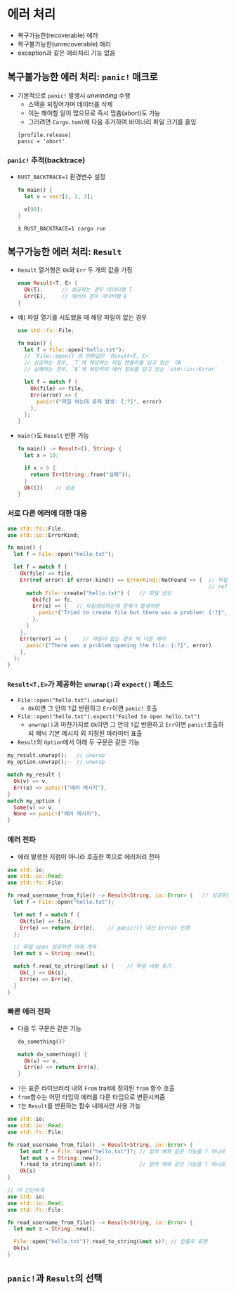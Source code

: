 # 에러 처리
* 복구가능한(recoverable) 에러
* 복구불가능한(unrecoverable) 에러
* exception과 같은 에러처리 기능 없음

## 복구불가능한 에러 처리: `panic!` 매크로
* 기본적으로 `panic!` 발생시 *unwinding* 수행
  - 스택을 되짚어가며 데이터를 삭제
  - 이는 해야할 일이 많으므로 즉시 멈춤(abort)도 가능
  - 그러려면 `Cargo.toml`에 다음 추가하여 바이너리 파일 크기를 줄임
  ```
  [profile.release]
  panic = 'abort'
  ```

### `panic!` 추적(backtrace)
* `RUST_BACKTRACE=1` 환경변수 설정
  ```rust
  fn main() {
    let v = vec![1, 2, 3];

    v[99];
  }
  ```
  ```
  $ RUST_BACKTRACE=1 cargo run
  ```

## 복구가능한 에러 처리: `Result`
* `Result` 열거형은 `Ok`와 `Err` 두 개의 값을 가짐
  ```rust
  enum Result<T, E> {
    Ok(T),      // 성공하는 경우 데이터형 T
    Err(E),     // 에러의 경우 데이터형 E
  }
  ```
* 예) 파일 열기를 시도했을 때 해당 파일이 없는 경우
  ```rust
  use std::fs::File;

  fn main() {
    let f = File::open("hello.txt");
    // `File::open()`의 반환값은 `Result<T, E>`
    // 성공하는 경우, `T`에 해당하는 파일 핸들러를 담고 있는 `Ok`
    // 실패하는 경우, `E`에 해당하여 에러 정보를 담고 있는 `std::io::Error`

    let f = match f {
      Ok(file) => file,
      Err(error) => {
        panic!("파일 여는데 문제 발생: {:?}", error)
      },
    };
  }
  ```
* `main()`도 `Result` 반환 가능
  ```rust
  fn main() -> Result<(), String> {
    let x = 10;

    if x > 5 {
      return Err(String::from("실패"));
    }
    Ok(())    // 성공
  }

### 서로 다른 에러에 대한 대응
  ```rust
  use std::fs::File;
  use std::io::ErrorKind;

  fn main() {
    let f = File::open("hello.txt");

    let f = match f {
      Ok(file) => file,
      Err(ref error) if error.kind() == ErrorKind::NotFound => {  // 파일이 없는 경우
                                                                  // ref error와 if match guard 주목
        match File::create("hello.txt") {   // 파일 생성
          Ok(fc) => fc,
          Err(e) => {   // 파일생성하는데 문제가 발생하면
            panic!("Tried to create file but there was a problem: {:?}", e)
          },
        }
      },
      Err(error) => {     // 파일이 없는 경우 외 다른 에러
        panic!("There was a problem opening the file: {:?}", error)
      },
    };
  }
  ```
### `Result<T,E>`가 제공하는 **`unwrap()`과 `expect()`** 메소드
  - `File::open("hello.txt").unwrap()`
    - `Ok`이면 그 안의 `T`값 반환하고 `Err`이면 `panic!` 호출
  - `File::open("hello.txt").expect("Failed to open hello.txt")`
    - `unwrap()`과 마찬가지로 `Ok`이면 그 안의 `T`값 반환하고 `Err`이면 `panic!`호출하되 패닉 기본 메시지 외 지정된 파라미터 표출
  - `Result`와 `Option`에서 아래 두 구문은 같은 기능
  ```rust
  my_result.unwrap();   // unwrap
  my_option.unwrap();   // unwrap
  ```
  ```rust
  match my_result {
    Ok(v) => v,
    Err(e) => panic!("에러 메시지"),
  }
  match my_option {
    Some(v) => v,
    None => panic!("에러 메시지"),
  }
  ```

### 에러 전파
* 에러 발생한 지점이 아니라 호출한 쪽으로 에러처리 전파
```rust
use std::io;
use std::io::Read;
use std::fs::File;

fn read_username_from_file() -> Result<String, io::Error> {   // 성공하면 String 반환
  let f = File::open("hello.txt");

  let mut f = match f {
    Ok(file) => file,
    Err(e) => return Err(e),    // panic!() 대신 Err(e) 반환
  };

  // 파일 open 성공하면 아래 계속
  let mut s = String::new();

  match f.read_to_string(&mut s) {    // 파일 내용 읽기
    Ok(_) => Ok(s),
    Err(e) => Err(e),
  }
}
```

### 빠른 에러 전파
* 다음 두 구문은 같은 기능
  ```rust
  do_something()?
  ```
  ```rust
  match do_something() {
    Ok(v) => v,
    Err(e) => return Err(e),
  }
  ```
- `?`는 표준 라이브러리 내의 `From` trait에 정의된 `from` 함수 호출
- `from`함수는 어떤 타입의 에러를 다른 타입으로 변환시켜줌
- `?`는 `Result`를 반환하는 함수 내에서만 사용 가능
```rust
use std::io;
use std::io::Read;
use std::fs::File;

fn read_username_from_file() -> Result<String, io::Error> {
    let mut f = File::open("hello.txt")?; // 앞의 예와 같은 기능을 ? 하나로 처리
    let mut s = String::new();
    f.read_to_string(&mut s)?;            // 앞의 예와 같은 기능을 ? 하나로 처리
    Ok(s)
}
```
```rust
// 더 간단하게
use std::io;
use std::io::Read;
use std::fs::File;

fn read_username_from_file() -> Result<String, io::Error> {
  let mut s = String::new();

  File::open("hello.txt")?.read_to_string(&mut s)?; // 한줄로 표현
  Ok(s)
}
```

## `panic!`과 `Result`의 선택
